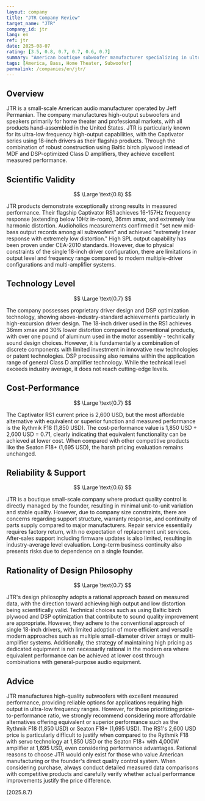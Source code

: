 ```yaml
---
layout: company
title: "JTR Company Review"
target_name: "JTR"
company_id: jtr
lang: en
ref: jtr
date: 2025-08-07
rating: [3.5, 0.8, 0.7, 0.7, 0.6, 0.7]
summary: "American boutique subwoofer manufacturer specializing in ultra-low frequency output. Excellent measured performance but high pricing, with limitations in support due to small company scale."
tags: [America, Bass, Home Theater, Subwoofer]
permalink: /companies/en/jtr/
---
```

## Overview

JTR is a small-scale American audio manufacturer operated by Jeff Permanian. The company manufactures high-output subwoofers and speakers primarily for home theater and professional markets, with all products hand-assembled in the United States. JTR is particularly known for its ultra-low frequency high-output capabilities, with the Captivator series using 18-inch drivers as their flagship products. Through the combination of robust construction using Baltic birch plywood instead of MDF and DSP-optimized Class D amplifiers, they achieve excellent measured performance.

## Scientific Validity

$$ \Large \text{0.8} $$

JTR products demonstrate exceptionally strong results in measured performance. Their flagship Captivator RS1 achieves 16-157Hz frequency response (extending below 10Hz in-room), 36mm xmax, and extremely low harmonic distortion. Audioholics measurements confirmed it "set new mid-bass output records among all subwoofers" and achieved "extremely linear response with extremely low distortion." High SPL output capability has been proven under CEA-2010 standards. However, due to physical constraints of the single 18-inch driver configuration, there are limitations in output level and frequency range compared to modern multiple-driver configurations and multi-amplifier systems.

## Technology Level

$$ \Large \text{0.7} $$

The company possesses proprietary driver design and DSP optimization technology, showing above-industry-standard achievements particularly in high-excursion driver design. The 18-inch driver used in the RS1 achieves 36mm xmax and 30% lower distortion compared to conventional products, with over one pound of aluminum used in the motor assembly - technically sound design choices. However, it is fundamentally a combination of discrete components with limited investment in innovative new technologies or patent technologies. DSP processing also remains within the application range of general Class D amplifier technology. While the technical level exceeds industry average, it does not reach cutting-edge levels.

## Cost-Performance

$$ \Large \text{0.7} $$

The Captivator RS1 current price is 2,600 USD, but the most affordable alternative with equivalent or superior function and measured performance is the Rythmik F18 (1,850 USD). The cost-performance value is 1,850 USD ÷ 2,600 USD = 0.71, clearly indicating that equivalent functionality can be achieved at lower cost. When compared with other competitive products like the Seaton F18+ (1,695 USD), the harsh pricing evaluation remains unchanged.

## Reliability & Support

$$ \Large \text{0.6} $$

JTR is a boutique small-scale company where product quality control is directly managed by the founder, resulting in minimal unit-to-unit variation and stable quality. However, due to company size constraints, there are concerns regarding support structure, warranty response, and continuity of parts supply compared to major manufacturers. Repair service essentially requires factory return, with no expectation of replacement unit services. After-sales support including firmware updates is also limited, resulting in industry-average level evaluation. Long-term business continuity also presents risks due to dependence on a single founder.

## Rationality of Design Philosophy

$$ \Large \text{0.7} $$

JTR's design philosophy adopts a rational approach based on measured data, with the direction toward achieving high output and low distortion being scientifically valid. Technical choices such as using Baltic birch plywood and DSP optimization that contribute to sound quality improvement are appropriate. However, they adhere to the conventional approach of single 18-inch drivers, with limited adoption of more efficient and versatile modern approaches such as multiple small-diameter driver arrays or multi-amplifier systems. Additionally, the strategy of maintaining high pricing as dedicated equipment is not necessarily rational in the modern era where equivalent performance can be achieved at lower cost through combinations with general-purpose audio equipment.

## Advice

JTR manufactures high-quality subwoofers with excellent measured performance, providing reliable options for applications requiring high output in ultra-low frequency ranges. However, for those prioritizing price-to-performance ratio, we strongly recommend considering more affordable alternatives offering equivalent or superior performance such as the Rythmik F18 (1,850 USD) or Seaton F18+ (1,695 USD). The RS1's 2,600 USD price is particularly difficult to justify when compared to the Rythmik F18 with servo technology at 1,850 USD or the Seaton F18+ with 4,000W amplifier at 1,695 USD, even considering performance advantages. Rational reasons to choose JTR would only exist for those who value American manufacturing or the founder's direct quality control system. When considering purchase, always conduct detailed measured data comparisons with competitive products and carefully verify whether actual performance improvements justify the price difference.

(2025.8.7)
